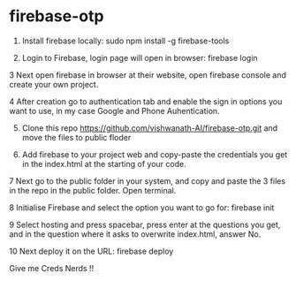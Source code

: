 # firebase-otp
1. Install firebase locally:
sudo npm install -g firebase-tools

2. Login to Firebase, login page will open in browser:
firebase login

3 Next open firebase in browser at their website, open firebase console and create your own project.

4 After creation go to authentication tab and enable the sign in options you want to use, in my case Google and Phone Auhentication.

5. Clone this repo https://github.com/vishwanath-AI/firebase-otp.git and move the files to public floder

6. Add firebase to your project web and copy-paste the credentials you get in the index.html at the starting of your code.

7 Next go to the public folder in your system, and copy and paste the 3 files in the repo in the public folder. Open terminal.

8 Initialise Firebase and select the option you want to go for:
firebase init

9 Select hosting and press spacebar, press enter at the questions you get, and in the question where it asks to overwrite index.html, answer No.

10 Next deploy it on the URL:
firebase deploy

Give me Creds Nerds !! 
